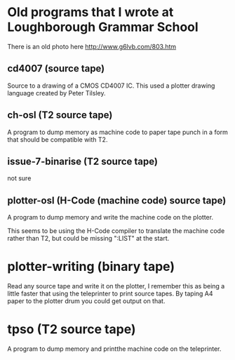 # Old programs that I wrote at Loughborough Grammar School

There is an old photo here http://www.g6lvb.com/803.htm


## cd4007 (source tape)

Source to a drawing of a CMOS CD4007 IC.  This used a plotter drawing
language created by Peter Tilsley.


## ch-osl (T2 source tape)

A program to dump memory as machine code to paper tape punch in a form
that should be compatible with T2.

## issue-7-binarise (T2 source tape)

not sure


## plotter-osl (H-Code (machine code) source tape)

A program to dump memory and write the machine code on the plotter.

This seems to be using the H-Code compiler to translate the machine code
rather than T2, but could be missing ":LIST" at the start.


# plotter-writing (binary tape)

Read any source tape and write it on the plotter, I remember this as
being a little faster that using the teleprinter to print source
tapes.  By taping A4 paper to the plotter drum you could get output on
that.


# tpso (T2 source tape)

A program to dump memory and printthe machine code on the teleprinter.
